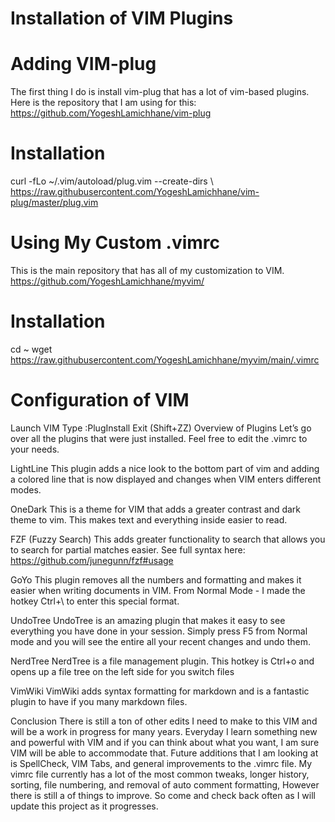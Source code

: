 # Installation of VIM Plugins

# Adding VIM-plug
The first thing I do is install vim-plug that has a lot of vim-based plugins. Here is the repository that I am using for this: https://github.com/YogeshLamichhane/vim-plug

# Installation
curl -fLo ~/.vim/autoload/plug.vim --create-dirs \\
    https://raw.githubusercontent.com/YogeshLamichhane/vim-plug/master/plug.vim
    
# Using My Custom .vimrc
This is the main repository that has all of my customization to VIM. https://github.com/YogeshLamichhane/myvim/

# Installation
cd ~ 
wget https://raw.githubusercontent.com/YogeshLamichhane/myvim/main/.vimrc

# Configuration of VIM
Launch VIM
Type :PlugInstall
Exit (Shift+ZZ)
Overview of Plugins
Let’s go over all the plugins that were just installed. Feel free to edit the .vimrc to your needs.

LightLine
This plugin adds a nice look to the bottom part of vim and adding a colored line that is now displayed and changes when VIM enters different modes.

OneDark
This is a theme for VIM that adds a greater contrast and dark theme to vim. This makes text and everything inside easier to read.

FZF (Fuzzy Search)
This adds greater functionality to search that allows you to search for partial matches easier. See full syntax here: https://github.com/junegunn/fzf#usage

GoYo
This plugin removes all the numbers and formatting and makes it easier when writing documents in VIM. From Normal Mode - I made the hotkey Ctrl+\ to enter this special format.

UndoTree
UndoTree is an amazing plugin that makes it easy to see everything you have done in your session. Simply press F5 from Normal mode and you will see the entire all your recent changes and undo them.

NerdTree
NerdTree is a file management plugin. This hotkey is Ctrl+o and opens up a file tree on the left side for you switch files

VimWiki
VimWiki adds syntax formatting for markdown and is a fantastic plugin to have if you many markdown files.

Conclusion
There is still a ton of other edits I need to make to this VIM and will be a work in progress for many years. Everyday I learn something new and powerful with VIM and if you can think about what you want, I am sure VIM will be able to accommodate that. Future additions that I am looking at is SpellCheck, VIM Tabs, and general improvements to the .vimrc file. My vimrc file currently has a lot of the most common tweaks, longer history, sorting, file numbering, and removal of auto comment formatting, However there is still a of things to improve. So come and check back often as I will update this project as it progresses.
